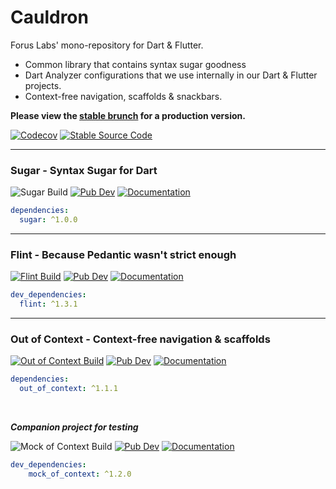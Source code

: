 # Cauldron

Forus Labs' mono-repository for Dart & Flutter.
* Common library that contains syntax sugar goodness
* Dart Analyzer configurations that we use internally in our Dart & Flutter projects.
* Context-free navigation, scaffolds & snackbars.

**Please view the [stable brunch](https://github.com/forus-labs/cauldron/tree/stable) for a production version.**

[![Codecov](https://codecov.io/gh/forus-labs/cauldron/branch/master/graph/badge.svg)](https://codecov.io/gh/forus-labs/cauldron)
[![Stable Source Code](https://img.shields.io/badge/stable-branch-blue.svg)](https://travis-ci.com/forus-labs/cauldron/tree/stable)

***
### Sugar - Syntax Sugar for Dart

![Sugar Build](https://github.com/forus-labs/cauldron/workflows/Sugar%20Build/badge.svg)
[![Pub Dev](https://img.shields.io/pub/v/sugar)](https://pub.dev/packages/sugar)
[![Documentation](https://img.shields.io/badge/documentation-1.0.0-brightgreen.svg)](https://pub.dev/documentation/sugar/latest/)

```YAML
dependencies:
  sugar: ^1.0.0
```

***
### Flint - Because Pedantic wasn't strict enough

[![Flint Build](https://github.com/forus-labs/cauldron/workflows/Flint%20Build/badge.svg)](https://github.com/forus-labs/cauldron/actions?query=workflow%3A%22Flint+Build%22)
[![Pub Dev](https://img.shields.io/pub/v/flint)](https://pub.dev/packages/flint)
[![Documentation](https://img.shields.io/badge/documentation-latest-brightgreen.svg)](https://pub.dev/documentation/flint/latest/)

```YAML
dev_dependencies:
  flint: ^1.3.1
```

***
### Out of Context - Context-free navigation & scaffolds

[![Out of Context Build](https://github.com/forus-labs/cauldron/workflows/Out%20of%20Context%20Build/badge.svg)](https://github.com/forus-labs/cauldron/actions?query=workflow%3A%22Out+of+Context+Build%22)
[![Pub Dev](https://img.shields.io/pub/v/out_of_context)](https://pub.dev/packages/out_of_context)
[![Documentation](https://img.shields.io/badge/documentation-latest-brightgreen.svg)](https://pub.dev/documentation/out_of_context/latest/)

```YAML
dependencies:
  out_of_context: ^1.1.1
```

<br>

_**Companion project for testing**_

![Mock of Context Build](https://github.com/forus-labs/cauldron/workflows/Mock%20of%20Context%20Build/badge.svg)
[![Pub Dev](https://img.shields.io/pub/v/mock_of_context)](https://pub.dev/packages/mock_of_context)
[![Documentation](https://img.shields.io/badge/documentation-1.2.0-brightgreen.svg)](https://pub.dev/documentation/mock_of_context/latest/)

```YAML
dev_dependencies:
    mock_of_context: ^1.2.0
```




